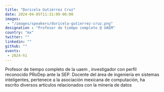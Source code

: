```yaml
---
title: "Doricela Gutiérrez Cruz"
date: 2024-04-05T11:31:09-06:00
images: 
 - "/images/speakers/doricela-gutierrez-cruz.png"
designation : "Profesor de tiempo completo @ UAEM"
country: "mx"
twitter: ""
linkedin: ""
github: ""
events: 
 - 2024-h1
---
```


Profesor de tiempo completo de la uaem , investigador con perfil reconocido PRoDep ante la SEP. Docente del área de ingeniería en sistemas inteligentes,  pertenece a la asociación mexicana de computación,  ha escrito diversos artículos relacionados con la minería de datos

